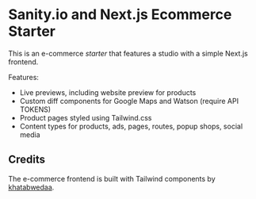 # Sanity.io and Next.js Ecommerce Starter

This is an e-commerce *starter* that features a studio with a simple Next.js frontend.

Features:

* Live previews, including website preview for products
* Custom diff components for Google Maps and Watson (require API TOKENS)
* Product pages styled using Tailwind.css
* Content types for products, ads, pages, routes, popup shops, social media



## Credits

The e-commerce frontend is built with Tailwind components by [khatabwedaa](https://tailwindcomponents.com/u/khatabwedaa).
